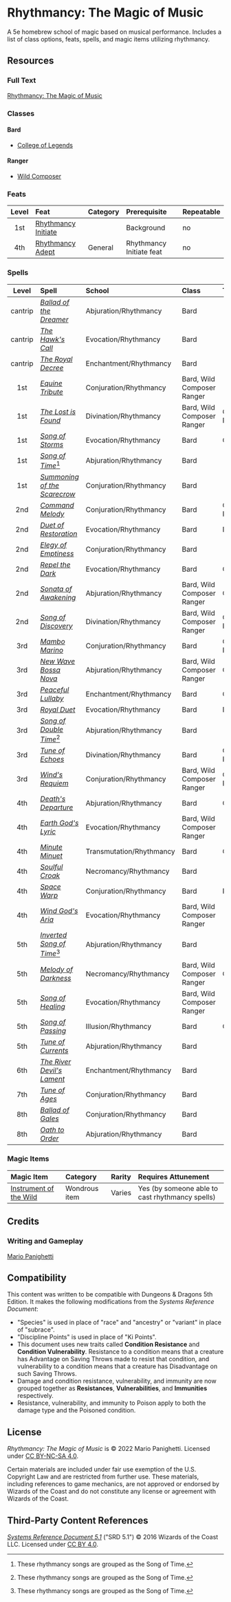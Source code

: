 # Rhythmancy: The Magic of Music

A 5e homebrew school of magic based on musical performance. Includes a list of class options, feats, spells, and magic items utilizing rhythmancy.

## Resources

### Full Text

[Rhythmancy: The Magic of Music](rhythmancy.md)

### Classes

#### Bard

- [College of Legends](rhythmancy.md#college-of-legends)

#### Ranger

- [Wild Composer](rhythmancy.md#wild-composer)

### Feats

| Level | Feat | Category | Prerequisite | Repeatable |
|:-:|:-|:-|:-|:-|
| 1st | [Rhythmancy Initiate](rhythmancy.md#rhythmancy-initiate) | | Background | no |
| 4th | [Rhythmancy Adept](rhythmancy.md#rhythmancy-adept) | General | Rhythmancy Initiate feat | no |

### Spells

| Level | Spell | School | Class | Tags |
|:-:|:-|:-|:-|:-|
| cantrip | _[Ballad of the Dreamer](rhythmancy.md#ballad-of-the-dreamer)_ | Abjuration/Rhythmancy | Bard | |
| cantrip | _[The Hawk's Call](rhythmancy.md#the-hawks-call)_ | Evocation/Rhythmancy | Bard | |
| cantrip | _[The Royal Decree](rhythmancy.md#the-royal-decree)_ | Enchantment/Rhythmancy | Bard | |
| 1st | _[Equine Tribute](rhythmancy.md#equine-tribute)_ | Conjuration/Rhythmancy | Bard, Wild Composer Ranger | |
| 1st | _[The Lost is Found](rhythmancy.md#the-lost-is-found)_ | Divination/Rhythmancy | Bard, Wild Composer Ranger | Concentration, Ritual |
| 1st | _[Song of Storms](rhythmancy.md#song-of-storms)_ | Evocation/Rhythmancy | Bard | Concentration |
| 1st | _[Song of Time](rhythmancy.md#song-of-time)_[^🪈] | Abjuration/Rhythmancy | Bard | |
| 1st | _[Summoning of the Scarecrow](rhythmancy.md#summoning-of-the-scarecrow)_ | Conjuration/Rhythmancy | Bard | |
| 2nd | _[Command Melody](rhythmancy.md#command-melody)_ | Conjuration/Rhythmancy | Bard | Concentration, Ritual |
| 2nd | _[Duet of Restoration](rhythmancy.md#duet-of-restoration)_ | Evocation/Rhythmancy | Bard | Duet |
| 2nd | _[Elegy of Emptiness](rhythmancy.md#elegy-of-emptiness)_ | Conjuration/Rhythmancy | Bard | |
| 2nd | _[Repel the Dark](rhythmancy.md#repel-the-dark)_ | Evocation/Rhythmancy | Bard | Concentration |
| 2nd | _[Sonata of Awakening](rhythmancy.md#sonata-of-awakening)_ | Abjuration/Rhythmancy | Bard, Wild Composer Ranger | Concentration |
| 2nd | _[Song of Discovery](rhythmancy.md#song-of-discovery)_ | Divination/Rhythmancy | Bard, Wild Composer Ranger | Concentration, Ritual |
| 3rd | _[Mambo Marino](rhythmancy.md#mambo-marino)_ | Conjuration/Rhythmancy | Bard | Concentration, Ritual |
| 3rd | _[New Wave Bossa Nova](rhythmancy.md#new-wave-bossa-nova)_ | Abjuration/Rhythmancy | Bard, Wild Composer Ranger | Concentration |
| 3rd | _[Peaceful Lullaby](rhythmancy.md#peaceful-lullaby)_ | Enchantment/Rhythmancy | Bard | Concentration |
| 3rd | _[Royal Duet](rhythmancy.md#royal-duet)_ | Evocation/Rhythmancy | Bard | Duet |
| 3rd | _[Song of Double Time](rhythmancy.md#song-of-double-time)_[^🪈] | Abjuration/Rhythmancy | Bard | |
| 3rd | _[Tune of Echoes](rhythmancy.md#tune-of-echoes)_ | Divination/Rhythmancy | Bard | Concentration, Ritual |
| 3rd | _[Wind's Requiem](rhythmancy.md#winds-requiem)_ | Conjuration/Rhythmancy | Bard, Wild Composer Ranger | Concentration, Ritual |
| 4th | _[Death's Departure](rhythmancy.md#deaths-departure)_ | Abjuration/Rhythmancy | Bard | Concentration |
| 4th | _[Earth God's Lyric](rhythmancy.md#earth-gods-lyric)_ | Evocation/Rhythmancy | Bard, Wild Composer Ranger | |
| 4th | _[Minute Minuet](rhythmancy.md#minute-minuet)_ | Transmutation/Rhythmancy | Bard | Concentration |
| 4th | _[Soulful Croak](rhythmancy.md#soulful-croak)_ | Necromancy/Rhythmancy | Bard | |
| 4th | _[Space Warp](rhythmancy.md#space-warp)_ | Conjuration/Rhythmancy | Bard | Ritual |
| 4th | _[Wind God's Aria](rhythmancy.md#wind-gods-aria)_ | Evocation/Rhythmancy | Bard, Wild Composer Ranger | |
| 5th | _[Inverted Song of Time](rhythmancy.md#inverted-song-of-time)_[^🪈] | Abjuration/Rhythmancy | Bard | |
| 5th | _[Melody of Darkness](rhythmancy.md#melody-of-darkness)_ | Necromancy/Rhythmancy | Bard, Wild Composer Ranger | Concentration |
| 5th | _[Song of Healing](rhythmancy.md#song-of-healing)_ | Evocation/Rhythmancy | Bard, Wild Composer Ranger | |
| 5th | _[Song of Passing](rhythmancy.md#song-of-passing)_ | Illusion/Rhythmancy | Bard | Concentration |
| 5th | _[Tune of Currents](rhythmancy.md#tune-of-currents)_ | Abjuration/Rhythmancy | Bard | |
| 6th | _[The River Devil's Lament](rhythmancy.md#the-river-devils-lament)_ | Enchantment/Rhythmancy | Bard | |
| 7th | _[Tune of Ages](rhythmancy.md#tune-of-ages)_ | Conjuration/Rhythmancy | Bard | |
| 8th | _[Ballad of Gales](rhythmancy.md#ballad-of-gales)_ | Conjuration/Rhythmancy | Bard | |
| 8th | _[Oath to Order](rhythmancy.md#oath-to-order)_ | Abjuration/Rhythmancy | Bard | |

### Magic Items

| Magic Item | Category | Rarity | Requires Attunement |
|:-|:-|:-|:-|
| [Instrument of the Wild](rhythmancy.md#instrument-of-the-wild) | Wondrous item | Varies | Yes (by someone able to cast rhythmancy spells) |

## Credits

### Writing and Gameplay

[Mario Panighetti](https://mario.panighetti.net)

## Compatibility

This content was written to be compatible with Dungeons & Dragons 5th Edition. It makes the following modifications from the _Systems Reference Document_:

- "Species" is used in place of "race" and "ancestry" or "variant" in place of "subrace".
- "Discipline Points" is used in place of "Ki Points".
- This document uses new traits called **Condition Resistance** and **Condition Vulnerability**. Resistance to a condition means that a creature has Advantage on Saving Throws made to resist that condition, and vulnerability to a condition means that a creature has Disadvantage on such Saving Throws.
- Damage and condition resistance, vulnerability, and immunity are now grouped together as **Resistances**, **Vulnerabilities**, and **Immunities** respectively.
- Resistance, vulnerability, and immunity to Poison apply to both the damage type and the Poisoned condition.

## License

_Rhythmancy: The Magic of Music_ is © 2022 Mario Panighetti. Licensed under [CC BY-NC-SA 4.0](https://creativecommons.org/licenses/by-nc-sa/4.0/legalcode).

Certain materials are included under fair use exemption of the U.S. Copyright Law and are restricted from further use. These materials, including references to game mechanics, are not approved or endorsed by Wizards of the Coast and do not constitute any license or agreement with Wizards of the Coast.

## Third-Party Content References

_[Systems Reference Document 5.1](https://dnd.wizards.com/resources/systems-reference-document)_ ("SRD 5.1") © 2016 Wizards of the Coast LLC. Licensed under [CC BY 4.0](https://creativecommons.org/licenses/by/4.0/legalcode).

[^🪈]: These rhythmancy songs are grouped as the Song of Time.
